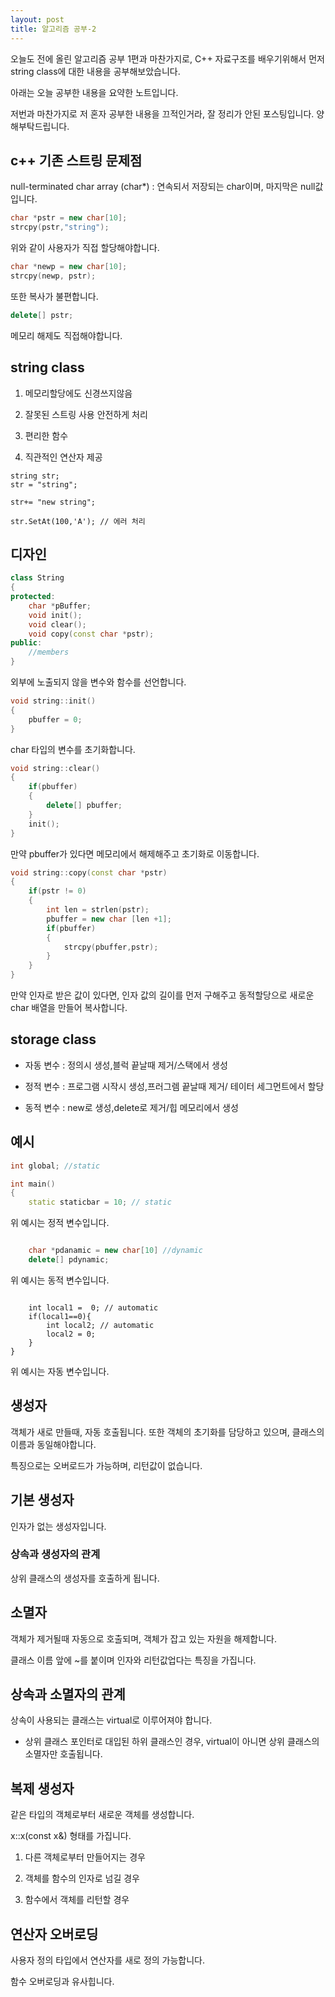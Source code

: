 ```yaml
---
layout: post
title: 알고리즘 공부-2
---
```


오늘도 전에 올린 알고리즘 공부 1편과 마찬가지로, C++ 자료구조를 배우기위해서 먼저 string class에 대한 내용을 공부해보았습니다.

아래는 오늘 공부한 내용을 요약한 노트입니다.

저번과 마찬가지로 저 혼자 공부한 내용을 끄적인거라, 잘 정리가 안된 포스팅입니다. 양해부탁드립니다.

## c++ 기존 스트링 문제점

null-terminated char array (char*) : 연속되서 저장되는 char이며, 마지막은 null값입니다.

```c++
char *pstr = new char[10];
strcpy(pstr,"string");
```

위와 같이 사용자가 직접 할당해야합니다.

```c++
char *newp = new char[10];
strcpy(newp, pstr);
```

또한 복사가 불편합니다.

```c++
delete[] pstr;
```

메모리 해제도 직접해야합니다.


## string class

1. 메모리할당에도 신경쓰지않음

1. 잘못된 스트링 사용 안전하게 처리

1. 편리한 함수

1. 직관적인 연산자 제공

```
string str;
str = "string";

str+= "new string";

str.SetAt(100,'A'); // 에러 처리
```

## 디자인

```c++
class String
{
protected:
    char *pBuffer;
    void init();
    void clear();
    void copy(const char *pstr);
public:
    //members
} 
```

외부에 노출되지 않을 변수와 함수를 선언합니다.

```c++
void string::init()
{
    pbuffer = 0;
}
```

char 타입의 변수를 초기화합니다.

```c++
void string::clear()
{
    if(pbuffer)
    {
        delete[] pbuffer;
    }
    init();
}
```

만약 pbuffer가 있다면 메모리에서 해제해주고 초기화로 이동합니다.

```c++
void string::copy(const char *pstr)
{
    if(pstr != 0)
    {
        int len = strlen(pstr);
        pbuffer = new char [len +1];
        if(pbuffer)
        {
            strcpy(pbuffer,pstr);
        }
    }
}
```

만약 인자로 받은 값이 있다면, 인자 값의 길이를 먼저 구해주고 동적할당으로 새로운 char 배열을 만들어 복사합니다.

## storage class

* 자동 변수 : 정의시 생성,블럭 끝날때 제거/스택에서 생성

* 정적 변수 : 프로그램 시작시 생성,프러그렘 끝날때 제거/ 테이터 세그먼트에서 할당

* 동적 변수 : new로 생성,delete로 제거/힙 메모리에서 생성

## 예시

```c++
int global; //static

int main()
{
    static staticbar = 10; // static
```

위 예시는 정적 변수입니다.

```c++

    char *pdanamic = new char[10] //dynamic
    delete[] pdynamic;
```

위 예시는 동적 변수입니다.

```

    int local1 =  0; // automatic
    if(local1==0){
        int local2; // automatic
        local2 = 0;
    }
}
```

위 예시는 자동 변수입니다.

## 생성자

객체가 새로 만들때, 자동 호출됩니다.
또한 객체의 초기화를 담당하고 있으며, 클래스의 이름과 동일해야합니다.

특징으로는 오버로드가 가능하며, 리턴값이 없습니다.

## 기본 생성자 

인자가 없는 생성자입니다.

### 상속과 생성자의 관계

상위 클래스의 생성자를 호출하게 됩니다.

## 소멸자

객체가 제거될때 자동으로 호출되며, 객체가 잡고 있는 자원을 해제합니다.

클래스 이름 앞에 ~를 붙이며 인자와 리턴값업다는 특징을 가집니다.


## 상속과 소멸자의 관계

상속이 사용되는 클래스는 virtual로 이루어져야 합니다.
- 상위 클래스 포인터로 대입된 하위 클래스인 경우, virtual이 아니면 상위 클래스의 소멸자만 호출됩니다.

## 복제 생성자

같은 타입의 객체로부터 새로운 객체를 생성합니다.

x::x(const x&) 형태를 가집니다.

1. 다른 객체로부터 만들어지는 경우

1. 객체를 함수의 인자로 넘길 경우

1. 함수에서 객체를 리턴할 경우


## 연산자 오버로딩

사용자 정의 타입에서 연산자를 새로 정의 가능합니다.

함수 오버로딩과 유사힙니다.